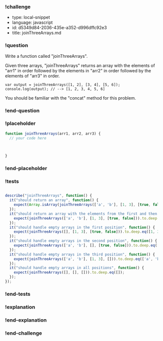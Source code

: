 ### !challenge

* type: local-snippet
* language: javascript
* id: d5349d84-2036-435e-a352-d996dffc92e3
* title: joinThreeArrays.md

### !question

Write a function called "joinThreeArrays".

Given three arrays, "joinThreeArrays" returns an array with the elements of "arr1" in order followed by the elements in "arr2" in order followed by the elements of "arr3" in order.

```
var output = joinThreeArrays([1, 2], [3, 4], [5, 6]);
console.log(output); // --> [1, 2, 3, 4, 5, 6]
```

You should be familiar with the "concat" method for this problem.


### !end-question

### !placeholder

```js
function joinThreeArrays(arr1, arr2, arr3) {
  // your code here
   

   
}
```

### !end-placeholder

### !tests

```js

describe("joinThreeArrays", function() {
  it("should return an array", function() {
    expect(Array.isArray(joinThreeArrays(['a', 'b'], [1, 3], [true, false]))).to.deep.eq(true);
  });
  it("should return an array with the elements from the first and then the second array", function() {
    expect(joinThreeArrays(['a', 'b'], [1, 3], [true, false])).to.deep.eq(['a', 'b', 1, 3, true, false]);
  });
  it("should handle empty arrays in the first position", function() {
    expect(joinThreeArrays([], [1, 3], [true, false])).to.deep.eq([1, 3, true, false]);
  });
  it("should handle empty arrays in the second position", function() {
    expect(joinThreeArrays(['a', 'b'], [], [true, false])).to.deep.eq(['a', 'b', true, false]);
  });
  it("should handle empty arrays in the third position", function() {
    expect(joinThreeArrays(['a', 'b'], [1, 3], [])).to.deep.eq(['a', 'b', 1, 3]);
  });
  it("should handle empty arrays in all positions", function() {
    expect(joinThreeArrays([], [], [])).to.deep.eq([]);
  });
});


```

### !end-tests

### !explanation

### !end-explanation

### !end-challenge
